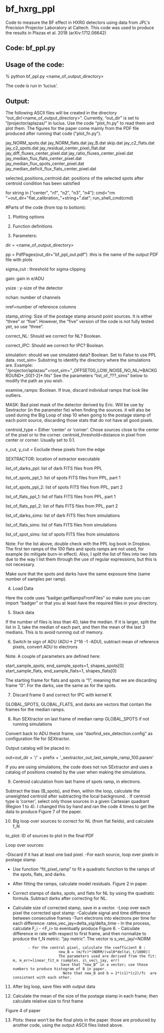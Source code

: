 # bf_hxrg_ppl
Code to measure the BF effect in HXRG detectors using data from JPL's Precision Projector Laboratory at Caltech. This code was used to produce the results in Plazas et al. 2018 (arXiv:1712.06642)



## Code:  bf_ppl.py 

## Usage of the code: 

% python bf\_ppl.py <name\_of\_output\_directory>

The code is run in ‘lucius’. 

## Output: 

The following ASCII files will be created in the directory “out\_dir/<name\_of\_output\_directory>”. Currently, “out_dir” is set to “/projector/aplazas/” in lucius. Use the code "plot_fn.py" to read them and plot them. The figures for the paper come mainly from the PDF file produced after running that code ("plot_fn.py").  

jay\_NORM\_spots.dat
jay\_NORM\_flats.dat
jay\_B.dat
skip.dat
jay\_c2\_flats.dat
jay\_c2\_spots.dat
jay\_residual\_center\_pixel\_flat.dat
jay\_diff\_fluxes\_center\_pixel.dat
jay\_ratio\_fluxes\_center\_pixel.dat
jay\_median\_flux\_flats\_center\_pixel.dat
jay\_median\_flux\_spots\_center\_pixel.dat
jay\_median\_deficit\_flux\_flats\_center_pixel.dat

selected\_positions\_centroid.dat:  positions of the selected spots after centroid condition has been satisfied 


for string in ["center", "n1", "n2", "n3", "n4"]:
    cmd="rm "+out_dir+"flat_calibration_"+string+".dat"; run_shell_cmd(cmd)


#Parts of the code (from top to bottom): 

1. Plotting options 

2. Function definitions 

3. Parameters: 

dir = <name\_of\_output\_directory> 

pp = PdfPages(out\_dir+"bf\_ppl\_out.pdf") :this is the name of the output PDF file with plots 

sigma_cut : threshold for sigma clipping 

gain:  gain in e/ADU

ysize : y-size of the detector

nchan: number of channels 

nref=number of reference columns 

stamp_string:  Size of the postage stamp around point sources. It is either “three” or “five”. However, the “five” version of the code is not fully tested yet, so use “three”. 

correct_NL: Should we correct for NL? Boolean. 

correct_IPC: Should we correct for IPC? Boolean. 

simulation: should we use simulated data? Boolean. Set to False to use PPL data. 
root\_sim= Substring to identify the directory where the simulations are. Example: 
"/projector/aplazas/"+root\_sim+"\_OFFSET00\_LOW\_NOISE\_NO\_NL/\*BACKGROUND\*\_00[1-2]\*.fits"
See the parameters “list\_of\_???\_sims” below to modify the path as you wish. 


examine_ramps: Boolean. If true, discard individual ramps that look like outliers. 

MASK:  Bad pixel mask of the detector derived by Eric. Will be use by Sextractor (in the parameter fie) when finding the sources.  it will also be used during the Big Loop of step 10 when going to the postage stamp of each point source, discarding those stats that do not have all good pixels. 

centroid\_type = Either ‘center' or ‘corner’.  Chose sources close to the center of the pixel or to the corner. 
centroid\_threshold=distance in pixel from center or corner. Usually set to 0.1.

x\_cut, y\_cut = Exclude these pixels from the edge

SEXTRACTOR: location of extractor executable 


list\_of\_darks\_ppl: list of dark FITS files from PPL 

list\_of\_spots\_ppl\_1: list of spots FITS files from PPL, part 1 

list\_of\_spots\_ppl\_2: list of spots FITS files from PPL, part 2

list\_of\_flats\_ppl\_1: list of flats FITS files from PPL, part 1 

list\_of\_flats\_ppl\_2: list of flats FITS files from PPL, part 2 

list\_of\_darks\_sims: list of dark FITS files from simulations 

list\_of\_flats\_sims: list of flats FITS files from simulations 

list\_of\_spot\_sims: list of spots FITS files from simulations 

Note: For the list above, double check with the PPL log book in Dropbox. The first ten ramps of the 100 flats and spots ramps are not used, for example (to mitigate burn-in effect).  Also, I split the list of files into two lists due to the way I list them through the use of regular expressions, but this is not necessary. 

Make sure that the spots and darks have the same exposure time (same number of samples per ramp). 


4. Load Data 

Here the code uses “badger.getRampsFromFiles”  so make sure you can import “badger” or that you at least have the required files in your directory. 

5. Stack data 

If the number of files is less than 40, take the median. If it is larger, split the list in 3, take the median of each part, and then the mean of the last 3 medians. This is to avoid running out of memory. 


6. Switch te sign of ADU (ADU-> 2^16 -1 -ADU), subtract mean of reference pixels, convert ADU to electrons

Note:  A couple of parameters are defined here: 

start\_sample\_spots, end\_sample\_spots=1, shapes\_spots[0] 
start\_sample\_flats, end\_sample\_flats=1, shapes_flats[0] 

The starting frame for flats and spots is “1”, meaning that we are discarding frame “0”.  For the darks, use the same as for the spots. 


 7. Discard frame 0 and correct for IPC with kernel K 

GLOBAL\_SPOTS, GLOBAL\_FLATS, and darks are vectors that contain the frames for the median ramps. 


8. Run SEXtractor on last frame of median ramp GLOBAL_SPOTS if not running simulations 

Convert back to ADU theist frame, use  “daofind\_sex\_detection.config”  as configuration file for SEXtractor. 

Output catalog will be placed in: 

out=out\_dir + '/' + prefix + '\_sextractor\_out\_last\_sample\_ramp\_100.param'


If you are using simulations,  the code does not run SExtractor and uses a catalog of positions created by the user when making the simulations. 


9. Centroid calculation from last frame of spots ramp, in electrons.

Subtract the bias (B_spots), and then, within the loop, calculate the unweighted centroid after subtracting the local background. . If centroid type is ‘corner’, select only those sources in a given Cartesian quadrant (Region 1 to 4). I changed this by hand and ran the code 4 times to get the data to produce Figure 7 of the paper. 


10. Big loop over sources to correct for NL (from flat fields), and calculate f_N

to_plot: ID of sources to plot in the final PDF  

Loop over sources: 

-Discard if it has at least one bad pixel. 
-For each source, loop over pixels in postage stamp 
- Use function “fit\_pixel\_ramp” to fit a quadratic function to the ramps of the spots, flats, and darks. 
- After fitting the ramps, calculate model residuals. Figure 2 in paper. 
- Correct stamps of darks, spots, and flats for NL by using the quadratic formula. Subtract darks after correcting for NL. 
- Calculate size of corrected stamp, save in a vector. 
-Loop over each pixel the corrected spot stamp: 
           -Calculate signal and time difference between consecutive frames 
	-Turn electrons into electrons per time for each difference: 
            rates\_vec\_jay=delta\_sig/delta\_time
            - In the process, calculate  F_i - <F_i> to eventually produce Figure 6. 
            - Calculate difference in rate with respect to first frame, and then normalize to produce the f_N metric: “jay metric”. The vector is  s\_vec\_jay/=NORM
            
             - For the central pixel, calculate the coefficient B : 
                           new_B = (m/fc)*(NORM/(val0*delta\_t/1000)) 
                           The parameters used are derived from the fit:  m, m_err=linear_fit_m (samples, s\_vec\_jay, err)
                            Save that “new_B” in a vector; use those numbers to produce histogram of B in paper. 
                             Note that new_B and b = 2*(c1)*(c2)/fc  are consistent with each other. 


11. After big loop, save files with output data 

12. Calculate the mean of the size of the postage stamp in each frame; then calculate relative size to first frame

Figure 4 of paper

13. Plots: these won’t be the final plots in the paper. those are produced by another code, using the output ASCII files listed above. 






